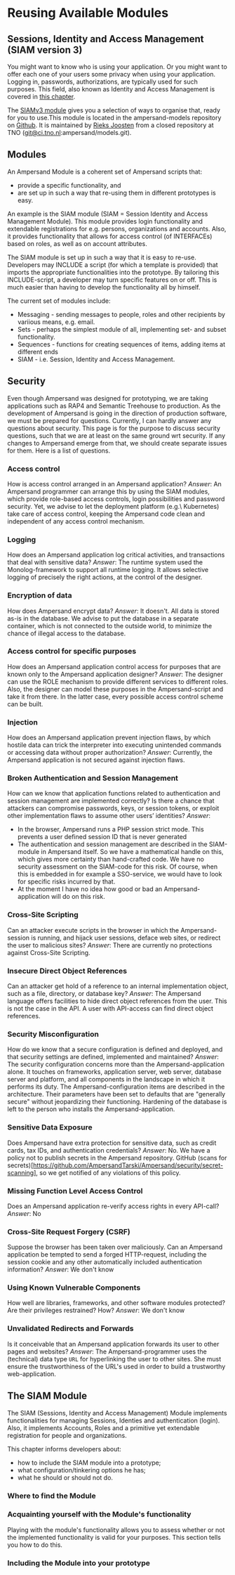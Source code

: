 # Reusing Available Modules

## Sessions, Identity and Access Management \(SIAM version 3\)

You might want to know who is using your application. Or you might want to offer each one of your users some privacy when using your application. Logging in, passwords, authorizations, are typically used for such purposes. This field, also known as Identity and Access Management is covered in [this chapter](#the-siam-module).

The [SIAMv3 module](https://github.com/AmpersandTarski/ampersand-models/tree/master/SIAMv3) gives you a selection of ways to organise that, ready for you to use.This module is located in the ampersand-models repository on [Github](https://github.com/AmpersandTarski). It is maintained by [Rieks Joosten](https://github.com/orgs/AmpersandTarski/people/RieksJ) from a closed repository at TNO \(git@ci.tno.nl:ampersand/models.git\).

## Modules

An Ampersand Module is a coherent set of Ampersand scripts that:

* provide a specific functionality, and 
* are set up in such a way that re-using them in different prototypes is easy.

An example is the SIAM module \(SIAM = Session Identity and Access Management Module\). This module provides login functionality and extendable registrations for e.g. persons, organizations and accounts. Also, it provides functionality that allows for access control \(of INTERFACEs\) based on roles, as well as on account attributes.

The SIAM module is set up in such a way that it is easy to re-use. Developers may INCLUDE a script \(for which a template is provided\) that imports the appropriate functionalities into the prototype. By tailoring this INCLUDE-script, a developer may turn specific features on or off. This is much easier than having to develop the functionality all by himself.

The current set of modules include:

* Messaging - sending messages to people, roles and other recipients by variious means, e.g. email.
* Sets - perhaps the simplest module of all, implementing set- and subset functionality.
* Sequences - functions for creating sequences of items, adding items at different ends
* SIAM - i.e. Session, Identity and Access Management.

## Security

Even though Ampersand was designed for prototyping, we are taking applications such as RAP4 and Semantic Treehouse to production. As the development of Ampersand is going in the direction of production software, we must be prepared for questions. Currently, I can hardly answer any questions about security. This page is for the purpose to discuss security questions, such that we are at least on the same ground wrt security. If any changes to Ampersand emerge from that, we should create separate issues for them. Here is a list of questions.

### Access control

How is access control arranged in an Ampersand application? _Answer_: An Ampersand programmer can arrange this by using the SIAM modules, which provide role-based access controls, login possibilities and password security. Yet, we advise to let the deployment platform (e.g.\ Kubernetes) take care of access control, keeping the Ampersand code clean and independent of any access control mechanism.

### Logging

How does an Ampersand application log critical activities, and transactions that deal with sensitive data? _Answer_: The runtime system used the Monolog-framework to support all runtime logging. It allows selective logging of precisely the right actions, at the control of the designer.

### Encryption of data

How does Ampersand encrypt data? _Answer_: It doesn't. All data is stored as-is in the database. We advise to put the database in a separate container, which is not connected to the outside world, to minimize the chance of illegal access to the database.

### Access control for specific purposes

How does an Ampersand application control access for purposes that are known only to the Ampersand application designer? _Answer_: The designer can use the ROLE mechanism to provide different services to different roles. Also, the designer can model these purposes in the Ampersand-script and take it from there. In the latter case, every possible access control scheme can be built.

### Injection

How does an Ampersand application prevent injection flaws, by which hostile data can trick the interpreter into executing unintended commands or accessing data without proper authorization? _Answer_: Currently, the Ampersand application is not secured against injection flaws.

### Broken Authentication and Session Management

How can we know that application functions related to authentication and session management are implemented correctly? Is there a chance that attackers can compromise passwords, keys, or session tokens, or exploit other implementation flaws to assume other users’ identities? _Answer_:
 * In the browser, Ampersand runs a PHP session strict mode. This prevents a user defined session ID that is never generated
 * The authentication and session management are described in the SIAM-module in Ampersand itself. So we have a mathematical handle on this, which gives more certainty than hand-crafted code. We have no security assessment on the SIAM-code for this risk. Of course, when this is embedded in for example a SSO-service, we would have to look for specific risks incurred by that.
 * At the moment I have no idea how good or bad an Ampersand-application will do on this risk.

### Cross-Site Scripting

Can an attacker execute scripts in the browser in which the Ampersand-session is running, and hijack user sessions, deface web sites, or redirect the user to malicious sites? _Answer_: There are currently no protections against Cross-Site Scripting.

### Insecure Direct Object References

Can an attacker get hold of a reference to an internal implementation object, such as a file, directory, or database key? _Answer_: The Ampersand language offers facilities to hide direct object references from the user. This is not the case in the API. A user with API-access can find direct object references.

### Security Misconfiguration

How do we know that a secure configuration is defined and deployed, and that security settings are defined, implemented and maintained? _Answer_: The security configuration concerns more than the Ampersand-application alone. It touches on frameworks, application server, web server, database server and platform, and all components in the landscape in which it performs its duty. The Ampersand-configuration items are described in the architecture. Their parameters have been set to defaults that are "generally secure" without jeopardizing their functioning. Hardening of the database is left to the person who installs the Ampersand-application.

### Sensitive Data Exposure

Does Ampersand have extra protection for sensitive data, such as credit cards, tax IDs, and authentication credentials? _Answer_: No.
We have a policy not to publish secrets in the Ampersand repository. GitHub (scans for secrets)[https://github.com/AmpersandTarski/Ampersand/security/secret-scanning], so we get notified of any violations of this policy.

### Missing Function Level Access Control

Does an Ampersand application re-verify access rights in every API-call? _Answer_: No

### Cross-Site Request Forgery \(CSRF\)

Suppose the browser has been taken over maliciously. Can an Ampersand application be tempted to send a forged HTTP-request, including the session cookie and any other automatically included authentication information? _Answer_: We don't know

### Using Known Vulnerable Components

How well are libraries, frameworks, and other software modules protected? Are their privileges restrained? How? _Answer_: We don't know

### Unvalidated Redirects and Forwards

Is it conceivable that an Ampersand application forwards its user to other pages and websites? _Answer_: The Ampersand-programmer uses the \(technical\) data type `URL` for hyperlinking the user to other sites. She must ensure the trustworthiness of the URL's used in order to build a trustworthy web-application.

## The SIAM Module

The SIAM (Sessions, Identity and Access Management) Module implements functionalities for managing Sessions, Identies and authentication \(login\). Also, it implements Accounts, Roles and a primitive yet extendable registration for people and organizations.

This chapter informs developers about:

* how to include the SIAM module into a prototype;
* what configuration/tinkering options he has;
* what he should or should not do.

### Where to find the Module

### Acquainting yourself with the  Module's functionality

Playing with the module's functionality allows you to assess whether or not the implemented functionality is valid for your purposes. This section tells you how to do this.

### Including the Module into your prototype


